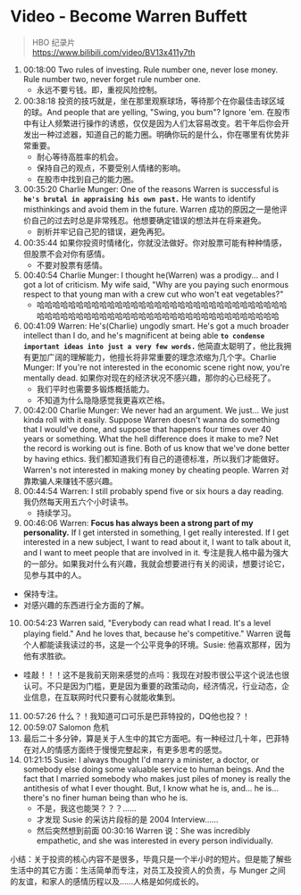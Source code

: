# Video - Become Warren Buffett
> HBO 纪录片  
> https://www.bilibili.com/video/BV13x411y7th

1. 00:18:00 Two rules of investing. Rule number one, never lose money. Rule number two, never forget rule number one.
   * 永远不要亏钱。即，重视风险控制。
2. 00:38:18 投资的技巧就是，坐在那里观察球场，等待那个在你最佳击球区域的球。And people that are yelling, "Swing, you bum"? Ignore 'em. 在股市中有让人频繁进行操作的诱惑，仅仅是因为人们太容易改变。若干年后你会开发出一种过滤器，知道自己的能力圈。明确你玩的是什么，你在哪里有优势非常重要。
   * 耐心等待高胜率的机会。
   * 保持自己的观点，不要受别人情绪的影响。
   * 在股市中找到自己的能力圈。
3. 00:35:20 Charlie Munger: One of the reasons Warren is successful is **`he's brutal in appraising his own past.`** He wants to identify misthinkings and avoid them in the future. Warren 成功的原因之一是他评价自己的过去时总是非常残忍。他想要确定错误的想法并在将来避免。
   * 剖析并牢记自己犯的错误，避免再犯。
4. 00:35:44 如果你投资时情绪化，你就没法做好。你对股票可能有种种情感，但股票不会对你有感情。
   * 不要对股票有感情。
5. 00:40:54 Charlie Munger: I thought he(Warren) was a prodigy... and I got a lot of criticism. My wife said, "Why are you paying such enormous respect to that young man with a crew cut who won't eat vegetables?" 
   * 哈哈哈哈哈哈哈哈哈哈哈哈哈哈哈哈哈哈哈哈哈哈哈哈哈哈哈哈哈哈哈哈哈哈哈哈哈哈哈哈哈哈哈哈哈哈哈哈哈哈哈哈哈哈哈哈哈哈哈哈哈哈哈
6. 00:41:09 Warren: He's(Charlie) ungodly smart. He's got a much broader intellect than I do, and he's magnificent at being able **`to condense important ideas into just a very few words.`** 他简直太聪明了，他比我拥有更加广阔的理解能力，他擅长将非常重要的理念浓缩为几个字。Charlie Munger: If you're not interested in the economic scene right now, you're mentally dead. 如果你对现在的经济状况不感兴趣，那你的心已经死了。
   * 我们平时也需要多锻炼概括能力。
   * 不知道为什么隐隐感觉我更喜欢芒格。
7. 00:42:00 Charlie Munger: We never had an argument. We just... We just kinda roll with it easily. Suppose Warren doesn't wanna do something that I would've done, and suppose that happens four times over 40 years or something. What the hell difference does it make to me? Net the record is working out is fine. Both of us know that we've done better by having ethics. 我们都知道我们有自己的道德标准，所以我们才能做好。Warren's not interested in making money by cheating people. Warren 对靠欺骗人来赚钱不感兴趣。
8. 00:44:54 Warren: I still probably spend five or six hours a day reading. 我仍然每天用五六个小时读书。
   * 持续学习。
9.  00:46:06 Warren: **Focus has always been a strong part of my personality.** If I get intersted in something, I get really interested. If I get interested in a new subject, I want to read about it, I want to talk about it, and I want to meet people that are involved in it. 专注是我人格中最为强大的一部分。如果我对什么有兴趣，我就会想要进行有关的阅读，想要讨论它，见参与其中的人。
   * 保持专注。
   * 对感兴趣的东西进行全方面的了解。
10. 00:54:23 Warren said, "Everybody can read what I read. It's a level playing field." And he loves that, because he's competitive." Warren 说每个人都能读我读过的书，这是一个公平竞争的环境。Susie: 他喜欢那样，因为他有求胜欲。
   * 哇敲！！！这不是我前天刚来感觉的点吗：我现在对股市很公平这个说法也很认可。不只是因为门槛，更是因为重要的政策动向，经济情况，行业动态，企业信息，在互联网时代只要有心就能收集到。
11. 00:57:26 什么？！我知道可口可乐是巴菲特投的，DQ他也投？！
12. 00:59:07 Salomon 危机
13. 最后二十多分钟，算是关于人生中的其它方面吧。有一种经过几十年，巴菲特在对人的情感方面终于慢慢完整起来，有更多思考的感觉。
14. 01:21:15 Susie: I always thought I'd marry a minister, a doctor, or somebody else doing some valuable service to human beings. And the fact that I married somebody who makes just piles of money is really the antithesis of what I ever thought. But, I know what he is, and... he is... there's no finer human being than who he is. 
    * 不是，我这也能哭？？？……
    * 才发现 Susie 的采访片段标的是 2004 Interview……
    * 然后突然想到前面 00:30:16 Warren 说：She was incredibly empathetic, and she was interested in every person individually. 

小结：关于投资的核心内容不是很多，毕竟只是一个半小时的短片。但是能了解些生活中的其它方面：生活简单而专注，对员工及投资人的负责，与 Munger 之间的友谊，和家人的感情历程以及……人格是如何成长的。

